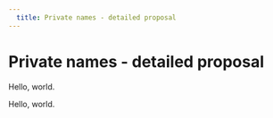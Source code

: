 ```yaml
---
  title: Private names - detailed proposal
---
```


# Private names - detailed proposal

Hello, world.

Hello, world.